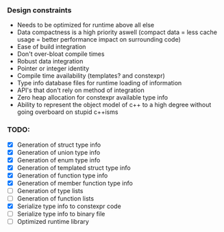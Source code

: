 ### Design constraints
 - Needs to be optimized for runtime above all else
 - Data compactness is a high priority aswell (compact data = less cache usage = better performance impact on surrounding code)
 - Ease of build integration
 - Don't over-bloat compile times
 - Robust data integration
  - Pointer or integer identity
  - Compile time availability (templates? and constexpr)
  - Type info database files for runtime loading of information
  - API's that don't rely on method of integration
  - Zero heap allocation for constexpr available type info
 - Ability to represent the object model of c++ to a high degree without going overboard on stupid c++isms 

### TODO:
 - [x] Generation of struct type info
 - [x] Generation of union type info
 - [x] Generation of enum type info
 - [x] Generation of templated struct type info
 - [x] Generation of function type info
 - [x] Generation of member function type info
 - [ ] Generation of type lists
 - [ ] Generation of function lists
 - [x] Serialize type info to constexpr code
 - [ ] Serialize type info to binary file
 - [ ] Optimized runtime library
